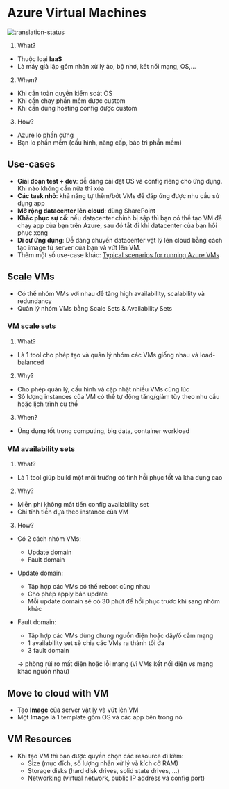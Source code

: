 # Azure Virtual Machines
![translation-status](https://img.shields.io/badge/Status-done-green)

1. What?
- Thuộc loại **IaaS**
- Là máy giả lập gồm nhân xử lý ảo, bộ nhớ, kết nối mạng, OS,...
2. When?
- Khi cần toàn quyền kiểm soát OS
- Khi cần chạy phần mềm được custom
- Khi cần dùng hosting config được custom
3. How?
- Azure lo phần cứng
- Bạn lo phần mềm (cấu hình, nâng cấp, bảo trì phần mềm)

## Use-cases
- **Giai đoạn test + dev**: dễ dàng cài đặt OS và config riêng cho ứng dụng. Khi nào không cần nữa thì xóa
- **Các task nhỏ**: khả năng tự thêm/bớt VMs để đáp ứng được nhu cầu sử dụng app
- **Mở rộng datacenter lên cloud**: dùng SharePoint
- **Khắc phục sự cố**: nếu datacenter chính bị sập thì bạn có thể tạo VM để chạy app của bạn trên Azure, sau đó tắt đi khi datacenter của bạn hồi phục xong
- **Di cư ứng dụng**: Dễ dàng chuyển datacenter vật lý lên cloud bằng cách tạo image từ server của bạn và vứt lên VM.
- Thêm một số use-case khác:  [Typical scenarios for running Azure VMs](https://docs.microsoft.com/en-us/azure/virtual-machines/windows/overview?toc=%2Fazure%2Fvirtual-machines%2Fwindows%2Ftoc.json) 

## Scale VMs
- Có thể nhóm VMs với nhau để tăng high availability, scalability và redundancy
- Quản lý nhóm VMs bằng Scale Sets & Availability Sets

### VM scale sets
1. What?
- Là 1 tool cho phép tạo và quản lý nhóm các VMs giống nhau và load-balanced
2. Why?
- Cho phép quản lý, cấu hình và cập nhật nhiều VMs cùng lúc 
- Số lượng instances của VM có thể tự động tăng/giảm tùy theo nhu cầu hoặc lịch trình cụ thể
3. When?
- Ứng dụng tốt trong computing, big data, container workload

### VM availability sets
1. What?
- Là 1 tool giúp build một môi trường có tính hồi phục tốt và khả dụng cao
2. Why?
- Miễn phí không mất tiền config availability set
- Chỉ tính tiền dựa theo instance của VM
3. How?
- Có 2 cách nhóm VMs:
	- Update domain
	- Fault domain

- Update domain:
	- Tập hợp các VMs có thể reboot cùng nhau
	- Cho phép apply bản update 
	- Mỗi update domain sẽ có 30 phút để hồi phục trước khi sang nhóm khác

- Fault domain:
	- Tập hợp các VMs dùng chung nguồn điện hoặc dây/ổ cắm mạng
	- 1 availability set sẽ chia các VMs ra thành tối đa
	-  3 fault domain

  -> phòng rủi ro mất điện hoặc lỗi mạng (vì VMs kết nối điện vs mạng khác nguồn nhau)

## Move to cloud with VM
- Tạo **Image** của server vật lý và vứt lên VM
- Một **Image** là 1 template gồm OS và các app bên trong nó

## VM Resources
- Khi tạo VM thì bạn được quyền chọn các resource đi kèm:
	- Size (mục đích, số lượng nhân xử lý và kích cỡ RAM)
	- Storage disks (hard disk drives, solid state drives, …)
	- Networking (virtual network, public IP address và config port)

